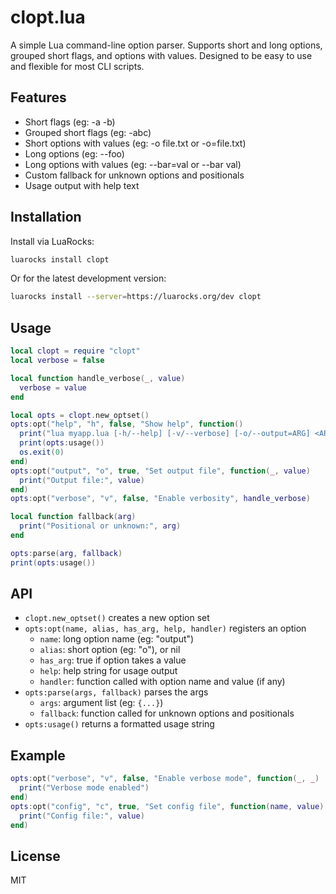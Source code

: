 # clopt.lua

A simple Lua command-line option parser. Supports short and long options, grouped short flags, and options with values. Designed to be easy to use and flexible for most CLI scripts.

## Features

-   Short flags (eg: -a -b)
-   Grouped short flags (eg: -abc)
-   Short options with values (eg: -o file.txt or -o=file.txt)
-   Long options (eg: --foo)
-   Long options with values (eg: --bar=val or --bar val)
-   Custom fallback for unknown options and positionals
-   Usage output with help text

## Installation

Install via LuaRocks:

```sh
luarocks install clopt
```

Or for the latest development version:

```sh
luarocks install --server=https://luarocks.org/dev clopt
```

## Usage

```lua
local clopt = require "clopt"
local verbose = false

local function handle_verbose(_, value)
  verbose = value
end

local opts = clopt.new_optset()
opts:opt("help", "h", false, "Show help", function()
  print("lua myapp.lua [-h/--help] [-v/--verbose] [-o/--output=ARG] <ARGS>...")
  print(opts:usage())
  os.exit(0)
end)
opts:opt("output", "o", true, "Set output file", function(_, value)
  print("Output file:", value)
end)
opts:opt("verbose", "v", false, "Enable verbosity", handle_verbose)

local function fallback(arg)
  print("Positional or unknown:", arg)
end

opts:parse(arg, fallback)
print(opts:usage())
```

## API

-   `clopt.new_optset()` creates a new option set
-   `opts:opt(name, alias, has_arg, help, handler)` registers an option
    -   `name`: long option name (eg: "output")
    -   `alias`: short option (eg: "o"), or nil
    -   `has_arg`: true if option takes a value
    -   `help`: help string for usage output
    -   `handler`: function called with option name and value (if any)
-   `opts:parse(args, fallback)` parses the args
    -   `args`: argument list (eg: `{...}`)
    -   `fallback`: function called for unknown options and positionals
-   `opts:usage()` returns a formatted usage string

## Example

```lua
opts:opt("verbose", "v", false, "Enable verbose mode", function(_, _)
  print("Verbose mode enabled")
end)
opts:opt("config", "c", true, "Set config file", function(name, value)
  print("Config file:", value)
end)
```

## License

MIT
